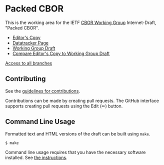 # Packed CBOR

This is the working area for the IETF [CBOR Working Group](https://datatracker.ietf.org/group/cbor/documents/) Internet-Draft, "Packed CBOR".

* [Editor's Copy](https://cbor-wg.github.io/cbor-packed/#go.draft-ietf-cbor-packed.html)
* [Datatracker Page](https://datatracker.ietf.org/doc/draft-ietf-cbor-packed)
* [Working Group Draft](https://datatracker.ietf.org/doc/html/draft-ietf-cbor-packed)
* [Compare Editor's Copy to Working Group Draft](https://cbor-wg.github.io/cbor-packed/#go.draft-ietf-cbor-packed.diff)

[Access to all branches](https://cbor-wg.github.io/cbor-packed/)

## Contributing

See the
[guidelines for contributions](https://github.com/cbor-wg/cbor-packed/blob/main/CONTRIBUTING.md).

Contributions can be made by creating pull requests.
The GitHub interface supports creating pull requests using the Edit (✏) button.


## Command Line Usage

Formatted text and HTML versions of the draft can be built using `make`.

```sh
$ make
```

Command line usage requires that you have the necessary software installed.  See
[the instructions](https://github.com/martinthomson/i-d-template/blob/main/doc/SETUP.md).

